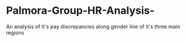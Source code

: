 # Palmora-Group-HR-Analysis-
An analysis of it's pay discrepancies along gender line of it's three main regions
